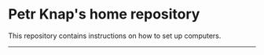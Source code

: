 # Petr Knap's home repository

This repository contains instructions on how to set up computers.

---

